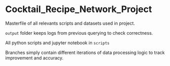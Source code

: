 # Cocktail_Recipe_Network_Project

Masterfile of all relevants scripts and datasets used in project.

`output` folder keeps logs from previous querying to check correctness.

All python scripts and jupyter notebook in `scripts`

Branches simply contain different iterations of data processing logic to track improvement and accuracy.
